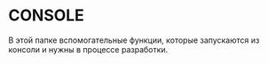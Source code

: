 # CONSOLE

В этой папке вспомогательные функции, которые запускаются из консоли и нужны в процессе разработки.
